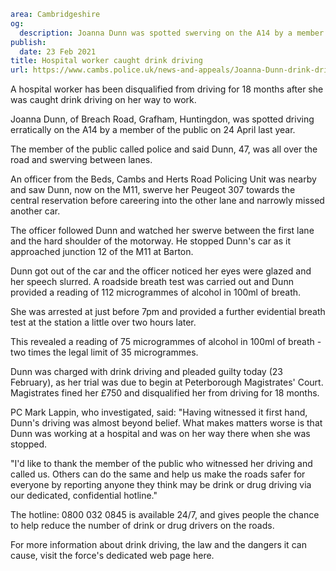 ```yaml
area: Cambridgeshire
og:
  description: Joanna Dunn was spotted swerving on the A14 by a member of the public
publish:
  date: 23 Feb 2021
title: Hospital worker caught drink driving
url: https://www.cambs.police.uk/news-and-appeals/Joanna-Dunn-drink-driving-sentencing
```

A hospital worker has been disqualified from driving for 18 months after she was caught drink driving on her way to work.

Joanna Dunn, of Breach Road, Grafham, Huntingdon, was spotted driving erratically on the A14 by a member of the public on 24 April last year.

The member of the public called police and said Dunn, 47, was all over the road and swerving between lanes.

An officer from the Beds, Cambs and Herts Road Policing Unit was nearby and saw Dunn, now on the M11, swerve her Peugeot 307 towards the central reservation before careering into the other lane and narrowly missed another car.

The officer followed Dunn and watched her swerve between the first lane and the hard shoulder of the motorway. He stopped Dunn's car as it approached junction 12 of the M11 at Barton.

Dunn got out of the car and the officer noticed her eyes were glazed and her speech slurred. A roadside breath test was carried out and Dunn provided a reading of 112 microgrammes of alcohol in 100ml of breath.

She was arrested at just before 7pm and provided a further evidential breath test at the station a little over two hours later.

This revealed a reading of 75 microgrammes of alcohol in 100ml of breath - two times the legal limit of 35 microgrammes.

Dunn was charged with drink driving and pleaded guilty today (23 February), as her trial was due to begin at Peterborough Magistrates' Court. Magistrates fined her £750 and disqualified her from driving for 18 months.

PC Mark Lappin, who investigated, said: "Having witnessed it first hand, Dunn's driving was almost beyond belief. What makes matters worse is that Dunn was working at a hospital and was on her way there when she was stopped.

"I'd like to thank the member of the public who witnessed her driving and called us. Others can do the same and help us make the roads safer for everyone by reporting anyone they think may be drink or drug driving via our dedicated, confidential hotline."

The hotline: 0800 032 0845 is available 24/7, and gives people the chance to help reduce the number of drink or drug drivers on the roads.

For more information about drink driving, the law and the dangers it can cause, visit the force's dedicated web page here.
